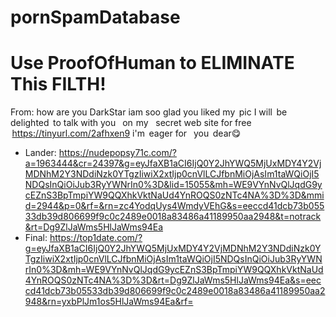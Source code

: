 # pornSpamDatabase

# Use ProofOfHuman to ELIMINATE This FILTH!
From:
how are you DarkStar iam soo glad you liked my  pic I will  be  delighted   to talk with you  on  my  secret web site for free  https://tinyurl.com/2afhxen9 i'm  eager for  you   dear😋
- Lander: https://nudepopsy71c.com/?a=1963444&cr=24397&g=eyJfaXB1aCI6IjQ0Y2JhYWQ5MjUxMDY4Y2VjMDNhM2Y3NDdiNzk0YTgzIiwiX2xtIjp0cnVlLCJfbnMiOjAsIm1taWQiOjI5NDQsInQiOiJub3RyYWNrIn0%3D&lid=15055&mh=WE9VYnNvQlJqdG9ycEZnS3BpTmpiYW9QQXhkVktNaUd4YnROQS0zNTc4NA%3D%3D&mmid=2944&p=0&rf=&rn=zc4YodqUys4WmdyVEhG&s=eeccd41dcb73b05533db39d806699f9c0c2489e0018a83486a41189950aa2948&t=notrack&rt=Dg9ZlJaWms5HlJaWms94Ea
- Final: https://top1date.com/?g=eyJfaXB1aCI6IjQ0Y2JhYWQ5MjUxMDY4Y2VjMDNhM2Y3NDdiNzk0YTgzIiwiX2xtIjp0cnVlLCJfbnMiOjAsIm1taWQiOjI5NDQsInQiOiJub3RyYWNrIn0%3D&mh=WE9VYnNvQlJqdG9ycEZnS3BpTmpiYW9QQXhkVktNaUd4YnROQS0zNTc4NA%3D%3D&rt=Dg9ZlJaWms5HlJaWms94Ea&s=eeccd41dcb73b05533db39d806699f9c0c2489e0018a83486a41189950aa2948&rn=yxbPlJm1os5HlJaWms94Ea&rf=
